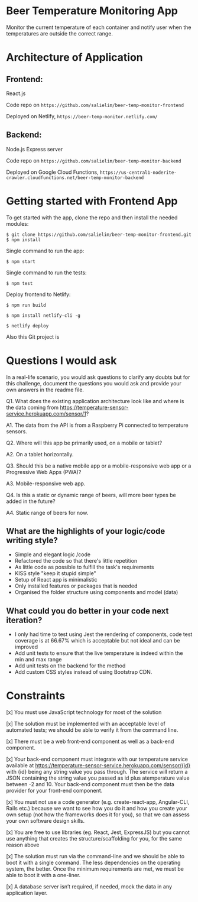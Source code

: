 # Beer Temperature Monitoring App

Monitor the current temperature of each container and notify user when the temperatures are outside the correct range.

# Architecture of Application

## Frontend:

React.js

Code repo on `https://github.com/salielim/beer-temp-monitor-frontend`

Deployed on Netlify, `https://beer-temp-monitor.netlify.com/`

## Backend:

Node.js Express server

Code repo on `https://github.com/salielim/beer-temp-monitor-backend`

Deployed on Google Cloud Functions, `https://us-central1-noderite-crawler.cloudfunctions.net/beer-temp-monitor-backend`

# Getting started with Frontend App

To get started with the app, clone the repo and then install the needed modules:

```
$ git clone https://github.com/salielim/beer-temp-monitor-frontend.git
$ npm install
```

Single command to run the app:

```
$ npm start
```

Single command to run the tests:

```
$ npm test
```

Deploy frontend to Netlify:

```
$ npm run build

$ npm install netlify-cli -g

$ netlify deploy
```

Also this Git project is

# Questions I would ask

In a real-life scenario, you would ask questions to clarify any doubts but for this challenge, document the questions you would ask and provide your own answers in the readme f​ile.

Q1. What does the existing application architecture look like and where is the data coming from https://temperature-sensor-service.herokuapp.com/sensor/1?

A1. The data from the API is from a Raspberry Pi connected to temperature sensors.

Q2. Where will this app be primarily used, on a mobile or tablet?

A2. On a tablet horizontally.

Q3. Should this be a native mobile app or a mobile-responsive web app or a Progressive Web Apps (PWA)?

A3. Mobile-responsive web app.

Q4. Is this a static or dynamic range of beers, will more beer types be added in the future?

A4. Static range of beers for now.

## What are the highlights of your logic/code writing style?

- Simple and elegant logic /code
- Refactored the code so that there's little repetition
- As little code as possible to fulfill the task's requirements
- KISS style "keep it stupid simple"
- Setup of React app is minimalistic
- Only installed features or packages that is needed
- Organised the folder structure using components and model (data)

## What could you do better in your code next iteration?

- I only had time to test using Jest the rendering of components, code test coverage is at 66.67% which is acceptable but not ideal and can be improved
- Add unit tests to ensure that the live temperature is indeed within the min and max range
- Add unit tests on the backend for the method
- Add custom CSS styles instead of using Bootstrap CDN.

# Constraints

[x] You must use JavaScript technology for most of the solution

[x] The solution must be implemented with an acceptable level of automated tests; we
should be able to verify it from the command line.

[x] There must be a web front-end component as well as a back-end component.

[x] Your back-end component must integrate with our temperature service available at https://temperature-sensor-service.herokuapp.com/sensor/{id} ​with ​{id} being any ​string ​value you pass through. The service will return a JSON containing the string value you passed as ​id ​plus a ​temperature ​value between ​-2 ​and ​10​. Your back-end component must then be the data provider for your front-end component.

[x] You must not use a code generator (e.g. create-react-app, Angular-CLI, Rails etc.) because we want to see how you do it and how you create your own setup (not how the frameworks does it for you), so that we can assess your own software design skills.

[x] You are free to use libraries (eg. React, Jest, ExpressJS) but you cannot use anything that creates the structure/scaffolding for you, for the same reason above

[x] The solution must run via the command-line and we should be able to boot it with a single command. The less dependencies on the operating system, the better. Once the minimum requirements are met, we must be able to boot it with a one-liner.

[x] A database server isn’t required, if needed, mock the data in any application layer.
